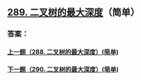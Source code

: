 ## [289. 二叉树的最大深度](https://leetcode-cn.com/problems/merge-two-sorted-lists/)（简单）





### 答案：



#### [上一题（288. 二叉树的最大深度）(简单)](https://github.com/sdwwld/leetCode/blob/master/src/main/java/com/wld/java/leetcode/leetCode0288.md)

#### [下一题（290. 二叉树的最大深度）(简单)](https://github.com/sdwwld/leetCode/blob/master/src/main/java/com/wld/java/leetcode/leetCode0290.md)